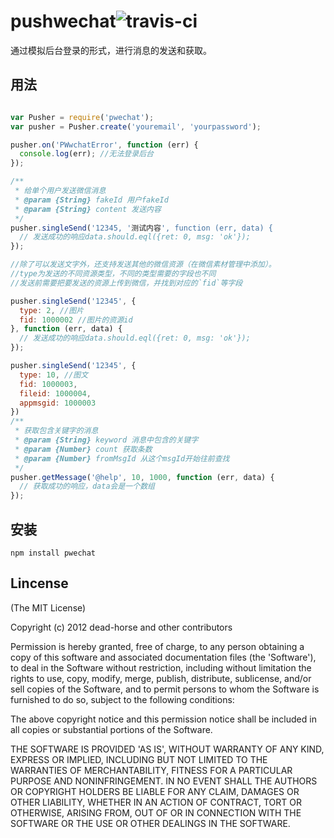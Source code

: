 pushwechat![travis-ci](https://secure.travis-ci.org/dead-horse/weixin-push.png)
====== 

 通过模拟后台登录的形式，进行消息的发送和获取。   

## 用法  

```js

var Pusher = require('pwechat');
var pusher = Pusher.create('youremail', 'yourpassword');

pusher.on('PWwchatError', function (err) {
  console.log(err); //无法登录后台
});

/**
 * 给单个用户发送微信消息
 * @param {String} fakeId 用户fakeId
 * @param {String} content 发送内容
 */
pusher.singleSend('12345, '测试内容', function (err, data) {
  // 发送成功的响应data.should.eql({ret: 0, msg: 'ok'});
});

//除了可以发送文字外，还支持发送其他的微信资源（在微信素材管理中添加）。  
//type为发送的不同资源类型，不同的类型需要的字段也不同
//发送前需要把要发送的资源上传到微信，并找到对应的`fid`等字段

pusher.singleSend('12345', {
  type: 2, //图片
  fid: 1000002 //图片的资源id
}, function (err, data) {
  // 发送成功的响应data.should.eql({ret: 0, msg: 'ok'});
});

pusher.singleSend('12345', {
  type: 10, //图文
  fid: 1000003,
  fileid: 1000004, 
  appmsgid: 1000003
})
/**
 * 获取包含关键字的消息
 * @param {String} keyword 消息中包含的关键字
 * @param {Number} count 获取条数
 * @param {Number} fromMsgId 从这个msgId开始往前查找
 */
pusher.getMessage('@help', 10, 1000, function (err, data) {
  // 获取成功的响应，data会是一个数组
});
```


## 安装  

```
npm install pwechat
```  

## Lincense  
(The MIT License)

Copyright (c) 2012 dead-horse and other contributors

Permission is hereby granted, free of charge, to any person obtaining
a copy of this software and associated documentation files (the
'Software'), to deal in the Software without restriction, including
without limitation the rights to use, copy, modify, merge, publish,
distribute, sublicense, and/or sell copies of the Software, and to
permit persons to whom the Software is furnished to do so, subject to
the following conditions:

The above copyright notice and this permission notice shall be
included in all copies or substantial portions of the Software.

THE SOFTWARE IS PROVIDED 'AS IS', WITHOUT WARRANTY OF ANY KIND,
EXPRESS OR IMPLIED, INCLUDING BUT NOT LIMITED TO THE WARRANTIES OF
MERCHANTABILITY, FITNESS FOR A PARTICULAR PURPOSE AND NONINFRINGEMENT.
IN NO EVENT SHALL THE AUTHORS OR COPYRIGHT HOLDERS BE LIABLE FOR ANY
CLAIM, DAMAGES OR OTHER LIABILITY, WHETHER IN AN ACTION OF CONTRACT,
TORT OR OTHERWISE, ARISING FROM, OUT OF OR IN CONNECTION WITH THE
SOFTWARE OR THE USE OR OTHER DEALINGS IN THE SOFTWARE.

